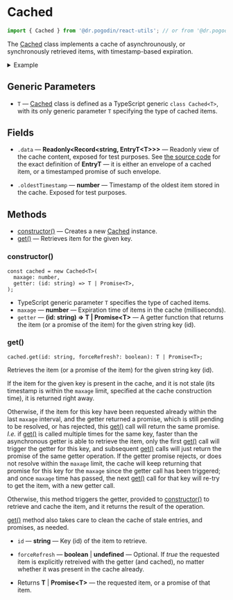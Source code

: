 # Cached
[Cached]: /docs/api/classes/Cached
```ts
import { Cached } from '@dr.pogodin/react-utils'; // or from '@dr.pogodin/js-utils'
```
The [Cached] class implements a cache of asynchrounously, or synchronously
retrieved items, with timestamp-based expiration.

<details>
<summary>Example</summary>

```tsx
import { Cached, time } from '@dr.pogodin/react-utils'; // or from '@dr.pogodin/js-utils'

type SampleItemT = { key: string };

/** Asynchronously retrieves some data, indexed by a string key. */
async function getter(key: string): Promise<SampleItemT> {
  await time.timer(3 * time.SEC_MS);
  return { key: `value-for-${key}` };
}

/** Cache of items retrived by getter(), with 5 minutes expiration. */
const cached = new Cached(5 * time.MIN_MS, getter);

async function example() {
  // This operation will trigger getter('X'), and thus will take 3 seconds.
  console.log(await cached.get('X'));

  // This operation will server the cached value from the previous operation,
  // thus it will take no time (technically, .get('X') will return the value
  // right away, not a promise of the value).
  console.log(await cached.get('X'));

  // Here we wait for 5 minutes - the cache expiration time, thus the next call
  // to .get('X') will trigger, and wait for getter('X') again, refreshing
  // the cached value. NOTE: Behind the scene .get() calls also remove from
  // the cache any stale entries.
  await time.timer(5 * time.MIN_MS);
  console.log(await cached.get('X'));
}
```
</details>

## Generic Parameters
- `T` &mdash; [Cached] class is defined as a TypeScript generic `class Cached<T>`,
  with its only generic parameter `T` specifying the type of cached items.

## Fields
- `.data` &mdash; **Readonly&lt;Record&lt;string, EntryT&lt;T&gt;&gt;&gt;**
  &mdash; Readonly view of the cache content, exposed for test purposes.
  See [the source code](https://github.com/birdofpreyru/js-utils/blob/master/src/Cached.ts)
  for the exact definition of **EntryT** &mdash; it is either an envelope of
  a cached item, or a timestamped promise of such envelope.

- `.oldestTimestamp` &mdash; **number** &mdash; Timestamp of the oldest item
  stored in the cache. Exposed for test purposes.

## Methods
- [constructor()] &mdash; Creates a new [Cached] instance.
- [get()] &mdash; Retrieves item for the given key.

### constructor()
[constructor()]: #constructor
```tsx
const cached = new Cached<T>(
  maxage: number,
  getter: (id: string) => T | Promise<T>,
);
```
- TypeScript generic parameter `T` specifies the type of cached items.
- `maxage` &mdash; **number** &mdash; Expiration time of items in the cache
  (milliseconds).
- `getter` &mdash; **(id: string) => T | Promise&lt;T&gt;** &mdash;
  A getter function that returns the item (or a promise of the item)
  for the given string key (id).

### get()
[get()]: #get
```tsx
cached.get(id: string, forceRefresh?: boolean): T | Promise<T>;
```
Retrieves the item (or a promise of the item) for the given string key (id).

If the item for the given key is present in the cache, and it is not stale
(its timestamp is within the `maxage` limit, specified at the cache construction
time), it is returned right away.

Otherwise, if the item for this key have been requested already within the last
`maxage` interval, and the getter returned a promise, which is still pending to
be resolved, or has rejected, this [get()] call will return the same promise.
_I.e._ if [get()] is called multiple times for the same key, faster than
the asynchronous getter is able to retrieve the item, only the first [get()]
call will trigger the getter for this key, and subsequent [get()] calls will
just return the promise of the same getter operation. If the getter promise
rejects, or does not resolve within the `maxage` limit, the cache will keep
returning that promise for this key for the `maxage` since the getter call
has been triggered; and once `maxage` time has passed, the next [get()] call
for that key will re-try to get the item, with a new getter call.

Otherwise, this method triggers the getter, provided to [constructor()]
to retrieve and cache the item, and it returns the result of the operation.

[get()] method also takes care to clean the cache of stale entries,
and promises, as needed.

- `id` &mdash; **string** &mdash; Key (id) of the item to retrieve.
- `forceRefresh` &mdash; **boolean** | **undefined** &mdash; Optional.
  If _true_ the requested item is explicitly retreived with the getter
  (and cached), no matter whether it was present in the cache already.

- Returns **T** | **Promise&lt;T&gt;** &mdash; the requested item,
  or a promise of that item.
